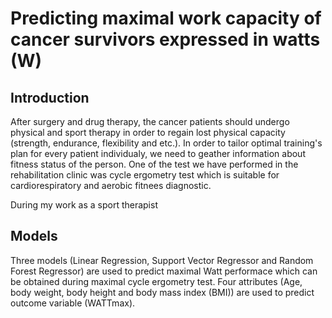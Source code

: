 # Predicting maximal work capacity of cancer survivors expressed in watts (W) 

## Introduction
After surgery and drug therapy, the cancer patients should undergo physical and sport therapy in order to regain lost physical capacity (strength, endurance, flexibility and etc.). In order to tailor optimal training's plan for every patient individualy, we need to geather information about fitness status of the person. One of the test we have performed in the rehabilitation clinic was cycle ergometry test which is suitable for cardiorespiratory and aerobic fitnees diagnostic. 

During my work as a sport therapist 
## Models
Three models (Linear Regression, Support Vector Regressor and Random Forest Regressor) are used to predict maximal Watt performace which can be obtained during maximal cycle ergometry test. Four attributes (Age, body weight, body height and body mass index (BMI)) are used to predict outcome variable (WATTmax). 
